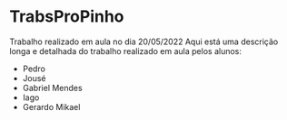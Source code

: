 # TrabsProPinho
Trabalho realizado em aula no dia 20/05/2022
Aqui está uma descrição longa e detalhada do trabalho realizado em aula pelos alunos:
- Pedro
- Jousé
- Gabriel Mendes
- Iago
- Gerardo Mikael
